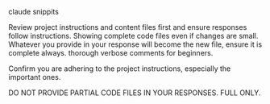 claude snippits

Review project instructions and content files first and ensure responses follow instructions. Showing complete code files even if changes are small. Whatever you provide in your response will become the new file, ensure it is complete always. thorough verbose comments for beginners.

Confirm you are adhering to the project instructions, especially the important ones.

DO NOT PROVIDE PARTIAL CODE FILES IN YOUR RESPONSES. FULL ONLY.
